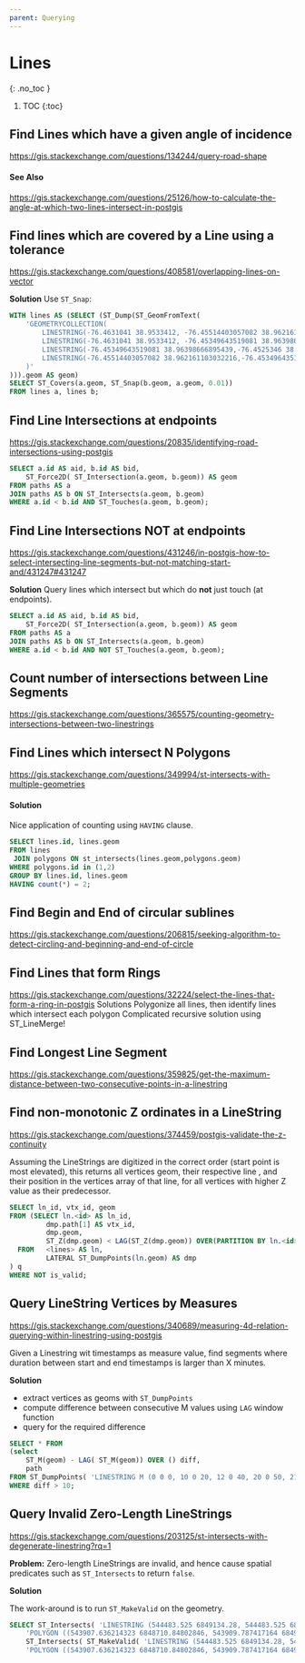 ```yaml
---
parent: Querying
---
```


# Lines
{: .no_toc }

1. TOC
{:toc}


## Find Lines which have a given angle of incidence
<https://gis.stackexchange.com/questions/134244/query-road-shape>

#### See Also
<https://gis.stackexchange.com/questions/25126/how-to-calculate-the-angle-at-which-two-lines-intersect-in-postgis>

## Find lines which are covered by a Line using a tolerance
<https://gis.stackexchange.com/questions/408581/overlapping-lines-on-vector>

**Solution**
Use `ST_Snap`:
```sql
WITH lines AS (SELECT (ST_Dump(ST_GeomFromText(
    'GEOMETRYCOLLECTION(
        LINESTRING(-76.4631041 38.9533412, -76.45514403057082 38.962161103032216),
        LINESTRING(-76.4631041 38.9533412, -76.45349643519081 38.96398666895439),
        LINESTRING(-76.45349643519081 38.96398666895439,-76.4525346 38.9650524),
        LINESTRING(-76.45514403057082 38.962161103032216,-76.45349643519081 38.96398666895439)
    )'
))).geom AS geom)
SELECT ST_Covers(a.geom, ST_Snap(b.geom, a.geom, 0.01))
FROM lines a, lines b;
```
## Find Line Intersections at endpoints
<https://gis.stackexchange.com/questions/20835/identifying-road-intersections-using-postgis>
```sql
SELECT a.id AS aid, b.id AS bid,
    ST_Force2D( ST_Intersection(a.geom, b.geom)) AS geom 
FROM paths AS a 
JOIN paths AS b ON ST_Intersects(a.geom, b.geom) 
WHERE a.id < b.id AND ST_Touches(a.geom, b.geom);
```

## Find Line Intersections NOT at endpoints
<https://gis.stackexchange.com/questions/431246/in-postgis-how-to-select-intersecting-line-segments-but-not-matching-start-and/431247#431247>

**Solution**
Query lines which intersect but which do **not** just touch (at endpoints).

```sql
SELECT a.id AS aid, b.id AS bid,
    ST_Force2D( ST_Intersection(a.geom, b.geom)) AS geom 
FROM paths AS a 
JOIN paths AS b ON ST_Intersects(a.geom, b.geom) 
WHERE a.id < b.id AND NOT ST_Touches(a.geom, b.geom);
```
## Count number of intersections between Line Segments
<https://gis.stackexchange.com/questions/365575/counting-geometry-intersections-between-two-linestrings>

## Find Lines which intersect N Polygons
<https://gis.stackexchange.com/questions/349994/st-intersects-with-multiple-geometries>

#### Solution
Nice application of counting using `HAVING` clause.

```sql
SELECT lines.id, lines.geom 
FROM lines
 JOIN polygons ON st_intersects(lines.geom,polygons.geom)
WHERE polygons.id in (1,2)
GROUP BY lines.id, lines.geom 
HAVING count(*) = 2;
```

## Find Begin and End of circular sublines
<https://gis.stackexchange.com/questions/206815/seeking-algorithm-to-detect-circling-and-beginning-and-end-of-circle>

## Find Lines that form Rings
<https://gis.stackexchange.com/questions/32224/select-the-lines-that-form-a-ring-in-postgis>
Solutions
Polygonize all lines, then identify lines which intersect each polygon
Complicated recursive solution using ST_LineMerge!

## Find Longest Line Segment
<https://gis.stackexchange.com/questions/359825/get-the-maximum-distance-between-two-consecutive-points-in-a-linestring>

## Find non-monotonic Z ordinates in a LineString
<https://gis.stackexchange.com/questions/374459/postgis-validate-the-z-continuity>

Assuming the LineStrings are digitized in the correct order (start point is most elevated),
this returns all vertices geom, their respective line <id>, and their position in the vertices array of that line, 
for all vertices with higher Z value as their predecessor.
  
```sql
SELECT ln_id, vtx_id, geom
FROM (SELECT ln.<id> AS ln_id,
         dmp.path[1] AS vtx_id,
         dmp.geom,
         ST_Z(dmp.geom) < LAG(ST_Z(dmp.geom)) OVER(PARTITION BY ln.<id> ORDER BY dmp.path[1]) AS is_valid
  FROM   <lines> AS ln,
         LATERAL ST_DumpPoints(ln.geom) AS dmp
) q
WHERE NOT is_valid;
```
 
## Query LineString Vertices by Measures
<https://gis.stackexchange.com/questions/340689/measuring-4d-relation-querying-within-linestring-using-postgis>

Given a Linestring wit timestamps as measure value, find segments where duration between start and end timestamps is larger than X minutes.

**Solution**
* extract vertices as geoms with `ST_DumpPoints`
* compute difference between consecutive M values using `LAG` window function
* query for the required difference

```sql
SELECT * FROM 
(select 
    ST_M(geom) - LAG( ST_M(geom)) OVER () diff, 
    path 
FROM ST_DumpPoints( 'LINESTRING M (0 0 0, 10 0 20, 12 0 40, 20 0 50, 21 0 70)')) p
WHERE diff > 10;
```

## Query Invalid Zero-Length LineStrings
<https://gis.stackexchange.com/questions/203125/st-intersects-with-degenerate-linestring?rq=1>
    
**Problem:** Zero-length LineStrings are invalid, and hence cause spatial predicates such as `ST_Intersects` to return `false`.
    
**Solution** 
    
The work-around is to run `ST_MakeValid` on the geometry.
    
```sql
SELECT ST_Intersects( 'LINESTRING (544483.525 6849134.28, 544483.525 6849134.28)', 
    'POLYGON ((543907.636214323 6848710.84802846, 543909.787417164 6849286.92923919, 544869.040437688 6849283.30837091, 544866.842236582 6848707.22673193, 543907.636214323 6848710.84802846))') AS test1,
    ST_Intersects( ST_MakeValid( 'LINESTRING (544483.525 6849134.28, 544483.525 6849134.28)' ), 
    'POLYGON ((543907.636214323 6848710.84802846, 543909.787417164 6849286.92923919, 544869.040437688 6849283.30837091, 544866.842236582 6848707.22673193, 543907.636214323 6848710.84802846))') AS test2;
```

    

